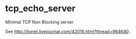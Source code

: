 tcp_echo_server
===============

Minimal TCP Non Blocking server


See http://lionet.livejournal.com/42016.html?thread=964640
.